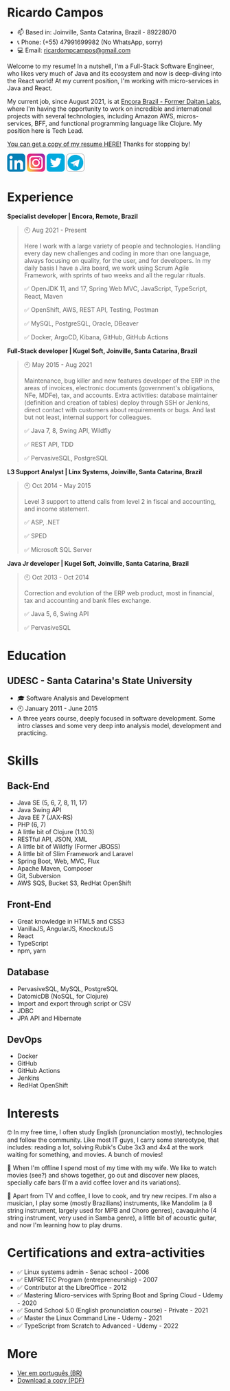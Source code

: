 # Ricardo Campos

- 📫 Based in: Joinville, Santa Catarina, Brazil - 89228070
- 📞 Phone: (+55) 47991699982 (No WhatsApp, sorry)
- 💻 Email: ricardompcampos@gmail.com

Welcome to my resume! In a nutshell, I'm a Full-Stack Software Engineer, who likes very much of Java and its ecosystem and now is deep-diving into the React world! At my current position, I'm working with micro-services in Java and React.

My current job, since August 2021, is at [Encora Brazil - Former Daitan Labs](https://daitan.com/), where I'm having the opportunity to work on incredible and international projects with several technologies, including Amazon AWS, micros-services, BFF, and functional programming language like Clojure. My position here is Tech Lead.

[You can get a copy of my resume HERE!](Ricardo_Campos_CV.pdf) Thanks for stopping by!

[![](assets/linkedin.png)](https://www.linkedin.com/in/ricardompcampos/)
[![](assets/instagram.png)](https://www.instagram.com/ricardo.rmcampos/)
[![](assets/twitter.png)](https://twitter.com/oRicardoCampos)
[![](assets/telegram.png)](https://t.me/oRicardoCampos)

# Experience

**Specialist developer | Encora, Remote, Brazil**

> 🕙 Aug 2021 - Present
>
> Here I work with a large variety of people and technologies. Handling every day new challenges and coding in more than one language, always focusing on quality, for the user, and for developers.
> In my daily basis I have a Jira board, we work using Scrum Agile Framework, with sprints of two weeks and all the regular rituals.
>
> ✅ OpenJDK 11, and 17, Spring Web MVC, JavaScript, TypeScript, React, Maven
>
> ✅ OpenShift, AWS, REST API, Testing, Postman
>
> ✅ MySQL, PostgreSQL, Oracle, DBeaver
>
> ✅ Docker, ArgoCD, Kibana, GitHub, GitHub Actions

**Full-Stack developer | Kugel Soft, Joinville, Santa Catarina, Brazil**

> 🕙 May 2015 - Aug 2021
>
> Maintenance, bug killer and new features developer of the ERP in the areas of invoices, electronic documents (government's obligations, NFe, MDFe), tax, and accounts. Extra activities: database maintainer (definition and creation of tables) deploy through SSH or Jenkins, direct contact with customers about requirements or bugs. And last but not least, internal support for colleagues.
>
> ✅ Java 7, 8, Swing API, Wildfly
>
> ✅ REST API, TDD
>
> ✅ PervasiveSQL, PostgreSQL

**L3 Support Analyst | Linx Systems, Joinville, Santa Catarina, Brazil**

> 🕙 Oct 2014 - May 2015
>
> Level 3 support to attend calls from level 2 in fiscal and accounting, and income statement.
>
> ✅ ASP, .NET
>
> ✅ SPED
>
> ✅ Microsoft SQL Server

**Java Jr developer | Kugel Soft, Joinville, Santa Catarina, Brazil**

> 🕙 Oct 2013 - Oct 2014
>
> Correction and evolution of the ERP web product, most in financial, tax and accounting and bank files exchange.
>
> ✅ Java 5, 6, Swing API
>
> ✅ PervasiveSQL

# Education

## UDESC - Santa Catarina's State University

- 🎓 Software Analysis and Development
- 🕙 January 2011 - June 2015
- A three years course, deeply focused in software development. Some intro classes and some very deep into analysis model, development and practicing.

# Skills

## Back-End

- Java SE (5, 6, 7, 8, 11, 17)
- Java Swing API
- Java EE 7 (JAX-RS)
- PHP (6, 7)
- A little bit of Clojure (1.10.3)
- RESTful API, JSON, XML
- A little bit of Wildfly (Former JBOSS)
- A little bit of Slim Framework and Laravel
- Spring Boot, Web, MVC, Flux
- Apache Maven, Composer
- Git, Subversion
- AWS SQS, Bucket S3, RedHat OpenShift

## Front-End

- Great knowledge in HTML5 and CSS3
- VanillaJS, AngularJS, KnockoutJS
- React
- TypeScript
- npm, yarn

## Database

- PervasiveSQL, MySQL, PostgreSQL
- DatomicDB (NoSQL, for Clojure)
- Import and export through script or CSV
- JDBC
- JPA API and Hibernate

## DevOps

- Docker
- GitHub
- GitHub Actions
- Jenkins
- RedHat OpenShift

# Interests

🤓 In my free time, I often study English (pronunciation mostly), technologies and follow the community. Like most IT guys, I carry some stereotype, that includes: reading a lot, solving Rubik's Cube 3x3 and 4x4 at the work waiting for something, and movies. A bunch of movies!

💚 When I'm offline I spend most of my time with my wife. We like to watch movies (see?) and shows together, go out and discover new places, specially cafe bars (I'm a avid coffee lover and its variations).

🎸 Apart from TV and coffee, I love to cook, and try new recipes. I'm also a musician, I play some (mostly Brazilians) instruments, like Mandolim (a 8 string instrument, largely used for MPB and Choro genres), cavaquinho (4 string instrument, very used in Samba genre), a little bit of acoustic guitar, and now I'm learning how to play drums.

# Certifications and extra-activities

- ✅ Linux systems admin - Senac school - 2006
- ✅ EMPRETEC Program (entrepreneurship) - 2007
- ✅ Contributor at the LibreOffice - 2012
- ✅ Mastering Micro-services with Spring Boot and Spring Cloud - Udemy - 2020
- ✅ Sound School 5.0 (English pronunciation course) - Private - 2021
- ✅ Master the Linux Command Line - Udemy - 2021
- ✅ TypeScript from Scratch to Advanced - Udemy - 2022

# More

- [Ver em português (BR)](RESUME-pt_BR.md)
- [Download a copy (PDF)](Ricardo_Campos_CV.pdf)

